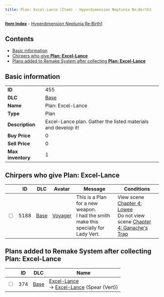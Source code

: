 ```yaml
---
title: Plan: Excel-Lance (Item) - Hyperdimension Neptunia Re;Birth1
---
```


[**Item Index**](/neptunia/rb1/item/index.html) - [Hyperdimension Neptunia Re;Birth1](/neptunia/rb1)

## Contents

- [Basic information](#basic-information)
- [Chirpers who give **Plan: Excel-Lance**](#chirpers-who-give-plan-excel-lance)
- [Plans added to Remake System after collecting **Plan: Excel-Lance**](#plans-added-to-remake-system-after-collecting-plan-excel-lance)
## Basic information

|   |   |
| -- | -- |
| **ID** | 455 |
| **DLC** | [Base](/neptunia/rb1/dlc/1-base.html) |
| **Name** | Plan: Excel-Lance |
| **Type** | Plan |
| **Description** | Excel-Lance plan. Gather the listed materials and develop it! |
| **Buy Price** | 0 |
| **Sell Price** | 0 |
| **Max inventory** | 1 |


## Chirpers who give **Plan: Excel-Lance**

|    | ID | DLC | Avatar | Message | Conditions |
| -- | -- | --- | ------ | ------- | ---------- |
| <input type="checkbox" id="rb1-chirper-event-1-5188" class="trackbox" /> | 5188 | [Base](/neptunia/rb1/dlc/1-base.html) | [Voyager](/neptunia/rb1/undefined/1-250-voyager.html) | This is a Plan for a new weapon.<br />I had the smith make this specially for Lady Vert. | View scene [Chapter 4: Lowee](/neptunia/rb1/scene/1-402-chapter-4-lowee.html)<br />Do not view scene [Chapter 4: Ganache's Trap](/neptunia/rb1/scene/1-417-chapter-4-ganaches-trap.html) |


## Plans added to Remake System after collecting **Plan: Excel-Lance**

|    | ID | DLC | Name |
| -- | -- | --- | ---- |
| <input type="checkbox" id="rb1-remake-1-374" class="trackbox" /> | 374 | [Base](/neptunia/rb1/dlc/1-base.html) | [Excel-Lance](/neptunia/rb1/remake/1-374-excel-lance.html)<br /> → [Excel-Lance](/neptunia/rb1/item/1-2106-excel-lance.html) (Spear (Vert)) |
